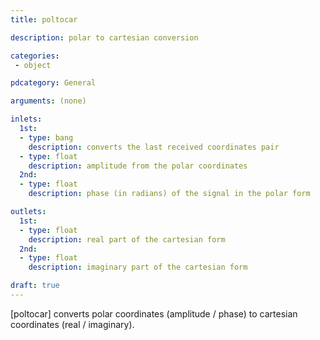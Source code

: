 ```yaml
---
title: poltocar

description: polar to cartesian conversion

categories:
 - object

pdcategory: General

arguments: (none)

inlets:
  1st:
  - type: bang
    description: converts the last received coordinates pair
  - type: float
    description: amplitude from the polar coordinates
  2nd:
  - type: float
    description: phase (in radians) of the signal in the polar form

outlets:
  1st:
  - type: float
    description: real part of the cartesian form
  2nd:
  - type: float
    description: imaginary part of the cartesian form

draft: true
---
```


[poltocar] converts polar coordinates (amplitude / phase) to cartesian coordinates (real / imaginary).